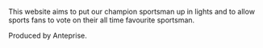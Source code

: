This website aims to put our champion sportsman up in lights and to allow sports fans to vote on their all time favourite sportsman.

Produced by Anteprise.